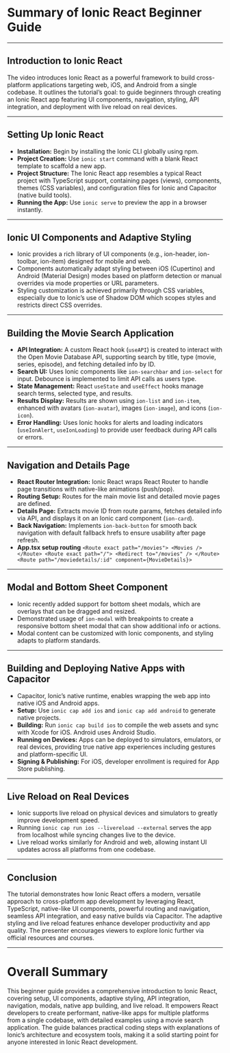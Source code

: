 # Summary of Ionic React Beginner Guide

---

## Introduction to Ionic React

The video introduces Ionic React as a powerful framework to build cross-platform applications targeting web, iOS, and Android from a single codebase. It outlines the tutorial’s goal: to guide beginners through creating an Ionic React app featuring UI components, navigation, styling, API integration, and deployment with live reload on real devices.

---

## Setting Up Ionic React

- **Installation:** Begin by installing the Ionic CLI globally using npm.
- **Project Creation:** Use `ionic start` command with a blank React template to scaffold a new app.
- **Project Structure:** The Ionic React app resembles a typical React project with TypeScript support, containing pages (views), components, themes (CSS variables), and configuration files for Ionic and Capacitor (native build tools).
- **Running the App:** Use `ionic serve` to preview the app in a browser instantly.

---

## Ionic UI Components and Adaptive Styling

- Ionic provides a rich library of UI components (e.g., ion-header, ion-toolbar, ion-item) designed for mobile and web.
- Components automatically adapt styling between iOS (Cupertino) and Android (Material Design) modes based on platform detection or manual overrides via mode properties or URL parameters.
- Styling customization is achieved primarily through CSS variables, especially due to Ionic’s use of Shadow DOM which scopes styles and restricts direct CSS overrides.

---

## Building the Movie Search Application

- **API Integration:** A custom React hook (`useAPI`) is created to interact with the Open Movie Database API, supporting search by title, type (movie, series, episode), and fetching detailed info by ID.
- **Search UI:** Uses Ionic components like `ion-searchbar` and `ion-select` for input. Debounce is implemented to limit API calls as users type.
- **State Management:** React `useState` and `useEffect` hooks manage search terms, selected type, and results.
- **Results Display:** Results are shown using `ion-list` and `ion-item`, enhanced with avatars (`ion-avatar`), images (`ion-image`), and icons (`ion-icon`).
- **Error Handling:** Uses Ionic hooks for alerts and loading indicators (`useIonAlert`, `useIonLoading`) to provide user feedback during API calls or errors.

---

## Navigation and Details Page

- **React Router Integration:** Ionic React wraps React Router to handle page transitions with native-like animations (push/pop).
- **Routing Setup:** Routes for the main movie list and detailed movie pages are defined.
- **Details Page:** Extracts movie ID from route params, fetches detailed info via API, and displays it on an Ionic card component (`ion-card`).
- **Back Navigation:** Implements `ion-back-button` for smooth back navigation with default fallback hrefs to ensure usability after page refresh.
- **App.tsx setup routing**
  `
  <Route exact path="/movies">
						<Movies />
					</Route>
					<Route exact path="/">
						<Redirect to="/movies" />
					</Route>
					<Route path="/moviedetails/:id" component={MovieDetails}>
`

---

## Modal and Bottom Sheet Component

- Ionic recently added support for bottom sheet modals, which are overlays that can be dragged and resized.
- Demonstrated usage of `ion-modal` with breakpoints to create a responsive bottom sheet modal that can show additional info or actions.
- Modal content can be customized with Ionic components, and styling adapts to platform standards.

---

## Building and Deploying Native Apps with Capacitor

- Capacitor, Ionic’s native runtime, enables wrapping the web app into native iOS and Android apps.
- **Setup:** Use `ionic cap add ios` and `ionic cap add android` to generate native projects.
- **Building:** Run `ionic cap build ios` to compile the web assets and sync with Xcode for iOS. Android uses Android Studio.
- **Running on Devices:** Apps can be deployed to simulators, emulators, or real devices, providing true native app experiences including gestures and platform-specific UI.
- **Signing & Publishing:** For iOS, developer enrollment is required for App Store publishing.

---

## Live Reload on Real Devices

- Ionic supports live reload on physical devices and simulators to greatly improve development speed.
- Running `ionic cap run ios --livereload --external` serves the app from localhost while syncing changes live to the device.
- Live reload works similarly for Android and web, allowing instant UI updates across all platforms from one codebase.

---

## Conclusion

The tutorial demonstrates how Ionic React offers a modern, versatile approach to cross-platform app development by leveraging React, TypeScript, native-like UI components, powerful routing and navigation, seamless API integration, and easy native builds via Capacitor. The adaptive styling and live reload features enhance developer productivity and app quality. The presenter encourages viewers to explore Ionic further via official resources and courses.

---

# Overall Summary

This beginner guide provides a comprehensive introduction to Ionic React, covering setup, UI components, adaptive styling, API integration, navigation, modals, native app building, and live reload. It empowers React developers to create performant, native-like apps for multiple platforms from a single codebase, with detailed examples using a movie search application. The guide balances practical coding steps with explanations of Ionic’s architecture and ecosystem tools, making it a solid starting point for anyone interested in Ionic React development.
